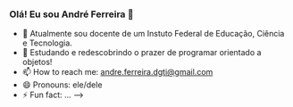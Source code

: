 ### Olá! Eu sou André Ferreira 👋


- 🔭 Atualmente sou docente de um Instuto Federal de Educação, Ciência e Tecnologia.
- 🌱 Estudando e redescobrindo o prazer de programar orientado a objetos!
- 📫 How to reach me: andre.ferreira.dgti@gmail.com
- 😄 Pronouns: ele/dele
- ⚡ Fun fact: ...
-->
